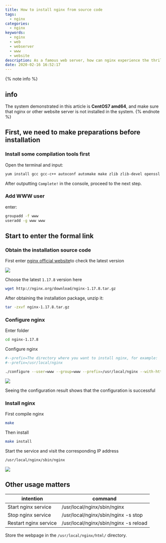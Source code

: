 ```yaml
---
title: How to install nginx from source code
tags:
  - nginx
categories:
  - nginx
keywords:
  - nginx
  - web
  - webserver
  - www
  - website
description: As a famous web server, how can nginx experience the thrill of high concurrency without installing it?
date: 2020-02-16 16:52:17
---
```


{% note info %}
## info
The system demonstrated in this article is **CentOS7 amd64**, and make sure that nginx or other website server is not installed in the system.
{% endnote %}

## First, we need to make preparations before installation
### Install some compilation tools first

Open the terminal and input:

```bash
yum install gcc gcc-c++ autoconf automake make zlib zlib-devel openssl openssl-devel pcre pcre-devel
```

After outputting `Complete!` in the console, proceed to the next step.

### Add WWW user

enter:

```bash
groupadd -f www
useradd -g www www
```

## Start to enter the formal link
### Obtain the installation source code

First enter [nginx official website](http://nginx.org/en/download.html)to check the latest version

![](https://assets.bmyjacks.cn/img/20200309175844.png?x-oss-process=style/style)

Choose the latest `1.17.8` version here

```bash
wget http://nginx.org/download/nginx-1.17.8.tar.gz
```

After obtaining the installation package, unzip it:

```bash
tar -zxvf nginx-1.17.8.tar.gz
```

### Configure nginx

Enter folder

```bash
cd nginx-1.17.8
```

Configure nginx

```bash
#--prefix=The directory where you want to install nginx, for example:
#--prefix=/usr/local/nginx

./configure --user=www --group=www --prefix=/usr/local/nginx --with-http_stub_status_module --with-http_ssl_module --with-stream --with-http_gzip_static_module --with-http_sub_module
```

![](https://assets.bmyjacks.cn/img/20200309175912.png?x-oss-process=style/style)

Seeing the configuration result shows that the configuration is successful

### Install nginx

First compile nginx

```bash
make
```

Then install

```bash
make install

```

Start the service and visit the corresponding IP address

```bash
/usr/local/nginx/sbin/nginx
```

![](https://assets.bmyjacks.cn/img/20200309175943.png?x-oss-process=style/style)

## Other usage matters

| intention             | command                                |
| --------------------- | -------------------------------------- |
| Start nginx service   | /usr/local/nginx/sbin/nginx            |
| Stop nginx service    | /usr/local/nginx/sbin/nginx -s stop    |
| Restart nginx service |  /usr/local/nginx/sbin/nginx -s reload |

Store the webpage in the `/usr/local/nginx/html/` directory.
